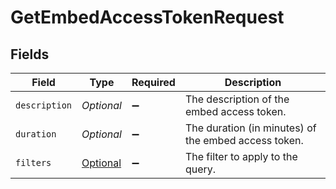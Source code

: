 # GetEmbedAccessTokenRequest


## Fields

| Field                                                | Type                                                 | Required                                             | Description                                          |
| ---------------------------------------------------- | ---------------------------------------------------- | ---------------------------------------------------- | ---------------------------------------------------- |
| `description`                                        | *Optional<String>*                                   | :heavy_minus_sign:                                   | The description of the embed access token.           |
| `duration`                                           | *Optional<Long>*                                     | :heavy_minus_sign:                                   | The duration (in minutes) of the embed access token. |
| `filters`                                            | [Optional<Filters>](../../models/shared/Filters.md)  | :heavy_minus_sign:                                   | The filter to apply to the query.                    |